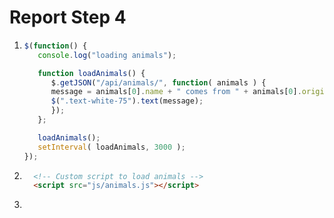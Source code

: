 # Report Step 4

1. ```javascript
   $(function() {
      console.log("loading animals");
   
      function loadAnimals() {
         $.getJSON("/api/animals/", function( animals ) {
   	     message = animals[0].name + " comes from " + animals[0].originCountry;
   	     $(".text-white-75").text(message);
         });
      };
   
      loadAnimals();
      setInterval( loadAnimals, 3000 );
   });
   ```

2. ```html
     <!-- Custom script to load animals -->
     <script src="js/animals.js"></script>
   ```

3. 

